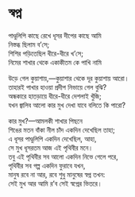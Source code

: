 # স্বপ্ন

পাণ্ডুলিপি কাছে রেখে ধূসর দীপের কাছে আমি  
নিস্তব্ধ ছিলাম ব’সে;  
শিশির পড়িতেছিল ধীরে-ধীরে খ’সে;  
নিমের শাখার থেকে একাকীতম কে পাখি নামি

উড়ে গেল কুয়াশায়,—কুয়াশার থেকে দূর কুয়াশায় আরো।  
তাহারই পাখার হাওয়া প্রদীপ নিভায়ে গেল বুঝি?  
অন্ধকারে হাতড়ায়ে ধীরে-ধীরে দেশলাই খুঁজি;  
যখন জ্বালিব আলো কার মুখ দেখা যাবে বলিতে কি পারো?

কার মুখ?—আমলকী শাখার পিছনে  
শিঙের মতন বাঁকা নীল চাঁদ একদিন দেখেছিল তাহা;  
এ ধূসর পাণ্ডুলিপি একদিন দেখেছিল, আহা,  
সে মুখ ধূসরতম আজ এই পৃথিবীর মনে।  
তবু এই পৃথিবীর সব আলো একদিন নিভে গেলে পরে,  
পৃথিবীর সব গল্প একদিন ফুরাবে যখন,  
মানুষ রবে না আর, রবে শুধু মানুষের স্বপ্ন তখন:  
সেই মুখ আর আমি র’ব সেই স্বপ্নের ভিতরে।

